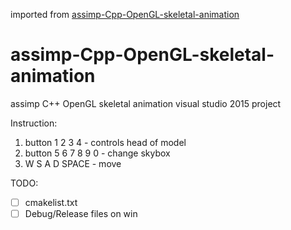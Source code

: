 imported from [assimp-Cpp-OpenGL-skeletal-animation](https://github.com/vovan4ik123/assimp-Cpp-OpenGL-skeletal-animation)

# assimp-Cpp-OpenGL-skeletal-animation
assimp C++ OpenGL skeletal animation visual studio 2015 project


Instruction:          
  
  1. button 1 2 3 4  - controls head of model
  2. button 5 6 7 8 9 0  - change skybox
  3. W S A D SPACE   -  move

TODO:
  - [ ] cmakelist.txt
  - [ ] Debug/Release files on win
